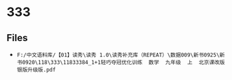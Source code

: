 # 333

## Files

- `F:/中文语料库/【01】读秀\读秀 1.0\读秀补充库（REPEAT）\数据009\新书0925\新书0920\118\333\11833384_1+1轻巧夺冠优化训练  数学  九年级  上  北京课改版  银版升级版.pdf`
